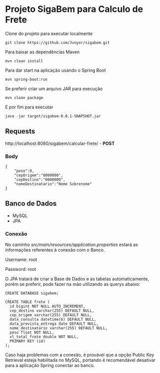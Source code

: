 # Projeto SigaBem para Calculo de Frete

Clone do projeto para executar localmente

```
git clone https://github.com/Jvnyor/sigabem.git
```

Para baixar as dependências Maven

```
mvn clean install
```

Para dar start na aplicação usando o Spring Boot

```
mvn spring-boot:run
```

Se preferir criar um arquivo JAR para execução

```
mvn clean package
```

E por fim para executar

```
java -jar target/sigabem-0.0.1-SNAPSHOT.jar
```

## Requests

http://localhost:8080/sigabem/calcular-frete/ - **POST**

### Body

```
{
    "peso":0,
    "cepOrigem":"0000000",
    "cepDestino":"0000000",
    "nomeDestinatario":"Nome Sobrenome"
}
```

## Banco de Dados

- MySQL
- JPA

### Conexão

No caminho *src/main/resources/application.properties* estará as informações referentes à conexão com o Banco.

Username: root

Password: root

O JPA tratará de criar a Base de Dados e as tabelas automaticamente, porém se preferir, pode fazer na mão utilizando as querys abaixo:

```
CREATE DATABASE sigabem;

CREATE TABLE frete (
  id bigint NOT NULL AUTO_INCREMENT,
  cep_destino varchar(255) DEFAULT NULL,
  cep_origem varchar(255) DEFAULT NULL,
  data_consulta datetime(6) DEFAULT NULL,
  data_prevista_entrega date DEFAULT NULL,
  nome_destinatario varchar(255) DEFAULT NULL,
  peso float NOT NULL,
  vl_total_frete double NOT NULL,
  PRIMARY KEY (id)
);
```

Caso haja problemas com a conexão, é provável que a opção Public Key Retrieval esteja habilitada no MySQL, portando é recomendável desativar para a aplicação Spring conectar ao banco.
